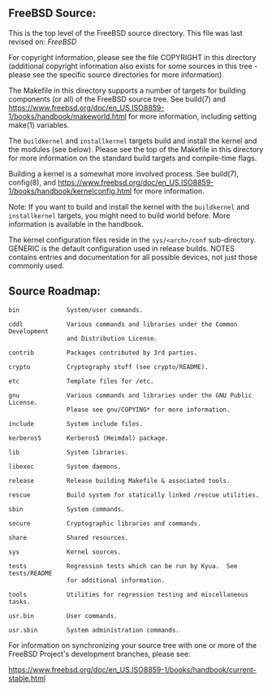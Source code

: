 FreeBSD Source:
---------------
This is the top level of the FreeBSD source directory.  This file
was last revised on:
$FreeBSD$

For copyright information, please see the file COPYRIGHT in this
directory (additional copyright information also exists for some
sources in this tree - please see the specific source directories for
more information).

The Makefile in this directory supports a number of targets for
building components (or all) of the FreeBSD source tree.  See build(7)
and https://www.freebsd.org/doc/en_US.ISO8859-1/books/handbook/makeworld.html
for more information, including setting make(1) variables.

The `buildkernel` and `installkernel` targets build and install
the kernel and the modules (see below).  Please see the top of
the Makefile in this directory for more information on the
standard build targets and compile-time flags.

Building a kernel is a somewhat more involved process.  See build(7), config(8),
and https://www.freebsd.org/doc/en_US.ISO8859-1/books/handbook/kernelconfig.html
for more information.

Note: If you want to build and install the kernel with the
`buildkernel` and `installkernel` targets, you might need to build
world before.  More information is available in the handbook.

The kernel configuration files reside in the `sys/<arch>/conf`
sub-directory.  GENERIC is the default configuration used in release builds.
NOTES contains entries and documentation for all possible
devices, not just those commonly used.


Source Roadmap:
---------------
```
bin				System/user commands.

cddl			Various commands and libraries under the Common Development  
				and Distribution License.

contrib			Packages contributed by 3rd parties.

crypto			Cryptography stuff (see crypto/README).

etc				Template files for /etc.

gnu				Various commands and libraries under the GNU Public License.  
				Please see gnu/COPYING* for more information.

include			System include files.

kerberos5		Kerberos5 (Heimdal) package.

lib				System libraries.

libexec			System daemons.

release			Release building Makefile & associated tools.

rescue			Build system for statically linked /rescue utilities.

sbin			System commands.

secure			Cryptographic libraries and commands.

share			Shared resources.

sys				Kernel sources.

tests			Regression tests which can be run by Kyua.  See tests/README
				for additional information.

tools			Utilities for regression testing and miscellaneous tasks.

usr.bin			User commands.

usr.sbin		System administration commands.
```

For information on synchronizing your source tree with one or more of
the FreeBSD Project's development branches, please see:

   https://www.freebsd.org/doc/en_US.ISO8859-1/books/handbook/current-stable.html
